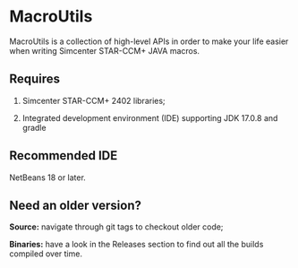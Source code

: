 # MacroUtils

MacroUtils is a collection of high-level APIs in order to make your life easier when writing Simcenter STAR-CCM+ JAVA macros.

## Requires

1. Simcenter STAR-CCM+ 2402 libraries;

1. Integrated development environment (IDE) supporting JDK 17.0.8 and gradle

## Recommended IDE

NetBeans 18 or later.

## Need an older version?

**Source:** navigate through git tags to checkout older code;

**Binaries:** have a look in the Releases section to find out all the builds compiled over time.

